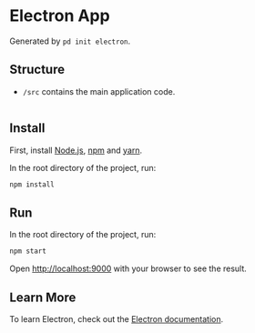 # Electron App

Generated by `pd init electron`.

## Structure

- `/src` contains the main application code.

```bash

```

## Install

First, install [Node.js](https://nodejs.org/en/download), [npm](https://docs.npmjs.com/downloading-and-installing-node-js-and-npm)
and [yarn](https://classic.yarnpkg.com/lang/en/docs/install/#mac-stable).

In the root directory of the project, run:

```bash
npm install
```

## Run

In the root directory of the project, run:

```bash
npm start
```

Open [http://localhost:9000](http://localhost:9000) with your browser to see the result.

## Learn More

To learn Electron, check out the [Electron documentation](https://www.electronjs.org/).